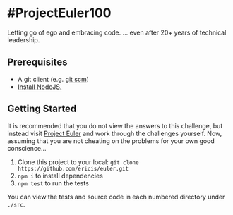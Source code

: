# #ProjectEuler100

Letting go of ego and embracing code. ... even after 20+ years of technical leadership.

## Prerequisites

* A git client (e.g. [git scm](https://git-scm.com/))
* [Install NodeJS.](https://nodejs.org/)

## Getting Started

It is recommended that you do not view the answers to this challenge, but instead visit [Project Euler](https://projecteuler.net/archives) and work through the challenges yourself. Now, assuming that you are not cheating on the problems for your own good conscience...

1. Clone this project to your local: `git clone https://github.com/ericis/euler.git`
2. `npm i` to install dependencies
3. `npm test` to run the tests

You can view the tests and source code in each numbered directory under `./src`.
